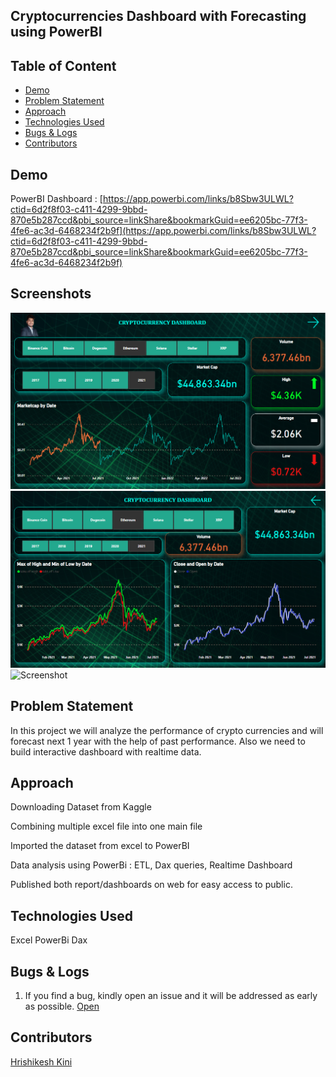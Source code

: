 ## Cryptocurrencies Dashboard with Forecasting using PowerBI
## Table of Content
  * [Demo](#demo)
  * [Problem Statement](#problem-statement)
  * [Approach](#approach)
  * [Technologies Used](#technologies-used)
  * [Bugs & Logs](#bugs--logs)
  * [Contributors](#contributors)

## Demo
PowerBI Dashboard : [https://app.powerbi.com/links/b8Sbw3ULWL?ctid=6d2f8f03-c411-4299-9bbd-870e5b287ccd&pbi_source=linkShare&bookmarkGuid=ee6205bc-77f3-4fe6-ac3d-6468234f2b9f](https://app.powerbi.com/links/b8Sbw3ULWL?ctid=6d2f8f03-c411-4299-9bbd-870e5b287ccd&pbi_source=linkShare&bookmarkGuid=ee6205bc-77f3-4fe6-ac3d-6468234f2b9f)

## Screenshots
![Screenshot](images/powerbi1.PNG)
![Screenshot](images/powerbi2.PNG)
![Screenshot](images/powerbi.gif)

## Problem Statement
In this project we will analyze the performance of crypto currencies and will forecast next 1 year with the help of past performance. Also we need to build interactive dashboard with realtime data.

## Approach
Downloading Dataset from Kaggle

Combining multiple excel file into one main file

Imported the dataset from excel to PowerBI

Data analysis using PowerBi : ETL, Dax queries, Realtime Dashboard

Published both report/dashboards on web for easy access to public.

## Technologies Used
Excel
PowerBi
Dax 

## Bugs & Logs

1. If you find a bug, kindly open an issue and it will be addressed as early as possible. [Open](https://github.com/hrishikeshkini/Cryptocurrency-dashboard-with-forecasting-using-powerBI/issues)

## Contributors
  [Hrishikesh Kini](https://github.com/hrishikeshkini)


